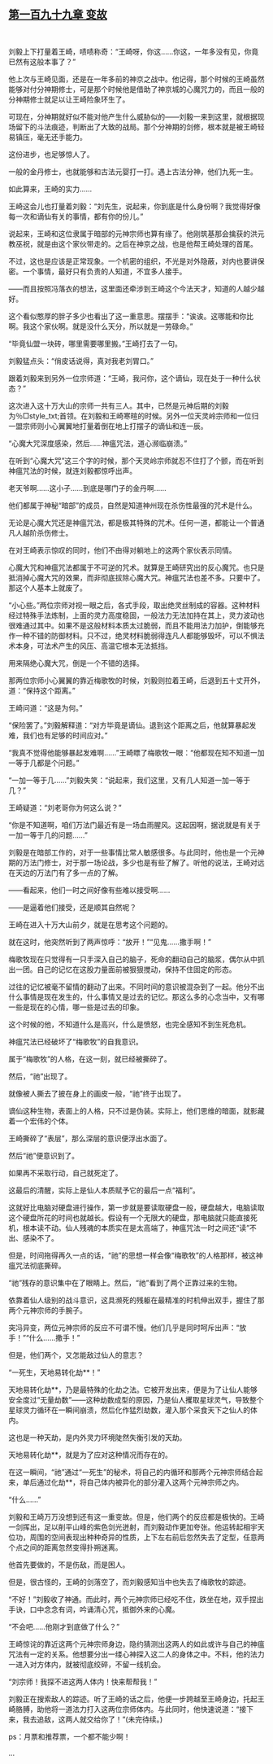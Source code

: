 ## [第一百九十九章 变故](https://www.xxbiquge.com/11_11207/9060343.html)
﻿

  刘毅上下打量着王崎，啧啧称奇：“王崎呀，你这……你这，一年多没有见，你竟已然有这般本事了？”

  他上次与王崎见面，还是在一年多前的神京之战中。他记得，那个时候的王崎虽然能够对付分神期修士，可是那个时候他是借助了神京城的心魔咒力的，而且一般的分神期修士就足以让王崎险象环生了。

  可现在，分神期就好似不能对他产生什么威胁似的——刘毅一来到这里，就根据现场留下的斗法痕迹，判断出了大致的战局。那个分神期的剑修，根本就是被王崎轻易镇压，毫无还手能力。

  这份进步，也足够惊人了。

  一般的金丹修士，也就能够和古法元婴打一打。遇上古法分神，他们九死一生。

  如此算来，王崎的实力……

  王崎这会儿也打量着刘毅：“刘先生，说起来，你到底是什么身份啊？我觉得好像每一次和谪仙有关的事情，都有你的份儿。”

  说起来，王崎和这位隶属于暗部的元神宗师也算有缘了。他刚筑基那会擒获的洪元教巫祝，就是由这个家伙带走的。之后在神京之战，也是他帮王崎处理的首尾。

  不过，这也是应该是正常现象。一个机密的组织，不光是对外隐蔽，对内也要讲保密。一个事情，最好只有负责的人知道，不宜多人接手。

  ——而且按照冯落衣的想法，这里面还牵涉到王崎这个今法天才，知道的人越少越好。

  这个看似憨厚的胖子多少也看出了这一重意思。摆摆手：“诶诶。这哪能和你比啊。我这个家伙啊。就是没什么天分，所以就是一劳碌命。”

  “毕竟仙盟一块砖，哪里需要哪里搬。”王崎打去了一句。

  刘毅猛点头：“俏皮话说得，真对我老刘胃口。”

  跟着刘毅来到另外一位宗师道：“王崎，我问你，这个谪仙，现在处于一种什么状态？”

  这次进入这十万大山的宗师一共有三人。其中，已然是元神后期的刘毅为％□style_txt;首领。在刘毅和王崎寒暄的时候。另外一位天灵岭宗师和一位归一盟宗师则小心翼翼地打量着倒在地上打摆子的谪仙和连一辰。

  “心魔大咒深度感染，然后……神瘟咒法，道心濒临崩溃。”

  在听到“心魔大咒”这三个字的时候，那个天灵岭宗师就忍不住打了个颤，而在听到神瘟咒法的时候，就连刘毅都惊呼出声。

  老天爷啊……这小子……到底是哪门子的金丹啊……

  他们都属于神秘“暗部”的成员，自然是知道神州现在杀伤性最强的咒术是什么。

  无论是心魔大咒还是神瘟咒法，都是极其特殊的咒术。任何一道，都能让一个普通凡人越阶杀伤修士。

  在对王崎表示惊叹的同时，他们不由得对躺地上的这两个家伙表示同情。

  心魔大咒和神瘟咒法都属于不可逆的咒术。就算是王崎研究出的反心魔咒。也只是抵消掉心魔大咒的效果，而非彻底拔除心魔大咒。神瘟咒法也差不多。只要中了。那这个人基本上就废了。

  “小心些。”两位宗师对视一眼之后，各式手段，取出绝灵丝制成的容器。这种材料经过特殊手法炼制，上面的灵力高度稳固，一般法力无法加持在其上，灵力波动也很难通过其中。如果不是这般材料本质太过脆弱，而且不能用法力加护，倒能够充作一种不错的防御材料。只不过，绝灵材料脆弱得连凡人都能够毁坏，可以不惧法术本身，可法术产生的风压、高温它根本无法抵挡。

  用来隔绝心魔大咒，倒是一个不错的选择。

  那两位宗师小心翼翼的靠近梅歌牧的时候，刘毅则拉着王崎，后退到五十丈开外，道：“保持这个距离。”

  王崎问道：“这是为何。”

  “保险罢了。”刘毅解释道：“对方毕竟是谪仙。退到这个距离之后，他就算暴起发难，我们也有足够的时间应对。”

  “我真不觉得他能够暴起发难啊……”王崎瞟了梅歌牧一眼：“他都现在知不知道一加一等于几都是个问题。”

  “一加一等于几……”刘毅失笑：“说起来，我们这里，又有几人知道一加一等于几？”

  王崎疑道：“刘老哥你为何这么说？”

  “你是不知道啊，咱们万法门最近有是一场血雨腥风。这起因啊，据说就是有关于一加一等于几的问题……”

  刘毅是在暗部工作的，对于一些事情比常人敏感很多。与此同时，他也是一个元神期的万法门修士，对于那一场论战，多少也是有些了解了。听他的说法，王崎对远在天边的万法门有了多一点的了解。

  ——看起来，他们一时之间好像有些难以接受啊……

  ——是逼着他们接受，还是顺其自然呢？

  王崎在进入十万大山前夕，就是在思考这个问题的。

  就在这时，他突然听到了两声惊呼：“放开！”“见鬼……撒手啊！”

  梅歌牧现在只觉得有一只手深入自己的脑子，死命的翻动自己的脑浆，偶尔从中抓出一团。自己的记忆在这股力量面前被狠狠搅动，保持不住固定的形态。

  过往的记忆被毫不留情的翻动了出来。不同时间的意识被混杂到了一起。他分不出什么事情是现在发生的，什么事情又是过去的记忆。那这么多的心念当中，又有哪一些是现在的心情，哪一些是过去的印象。

  这个时候的他，不知道什么是高兴，什么是愤怒，也完全感知不到生死危机。

  神瘟咒法已经破坏了“梅歌牧”的自我意识。

  属于“梅歌牧”的人格，在这一刻，就已经被撕碎了。

  然后，“祂”出现了。

  就像被人撕去了披在身上的画皮一般，“祂”终于出现了。

  谪仙这种生物，表面上的人格，只不过是伪装。实际上，他们思维的暗面，就影藏着一个宏伟的个体。

  王崎撕碎了“表层”，那么深层的意识便浮出水面了。

  然后“祂”便意识到了。

  如果再不采取行动，自己就死定了。

  这最后的清醒，实际上是仙人本质赋予它的最后一点“福利”。

  这就好比电脑对硬盘进行操作，第一步就是要读取硬盘一般，硬盘越大，电脑读取这个硬盘所花的时间也就越长。假设有一个无限大的硬盘，那电脑就只能直接死机，根本读不动。仙人残魂的本质实在是太高端了，神瘟咒法一时之间还“读”不出、感染不了。

  但是，时间拖得再久一点的话，“祂”的思想一样会像“梅歌牧”的人格那样，被这神瘟咒法彻底撕碎。

  “祂”残存的意识集中在了眼睛上。然后，“祂”看到了两个正靠过来的生物。

  依靠着仙人级别的战斗意识，这具濒死的残躯在最精准的时机伸出双手，握住了那两个元神宗师的手腕子。

  突冯异变，两位元神宗师的反应不可谓不慢。他们几乎是同时呵斥出声：“放手！”“什么……撒手！”

  但是，他们两个，又怎能敌过仙人的意志？

  “一死生，天地易转化劫**！”

  天地易转化劫**，乃是最特殊的化劫之法。它被开发出来，便是为了让仙人能够安全度过“无量劫数”——这种劫数成型的原因，乃是仙人攫取星球灵气，导致整个星球灵力循环在一瞬间崩溃，然后化作猛烈劫数，灌入那个采食天下之仙人的体内。

  这也是一种天劫，是内外灵力环境陡然失衡引发的天劫。

  天地易转化劫**，就是为了应对这种情况而存在的。

  在这一瞬间，“祂”通过“一死生”的秘术，将自己的内循环和那两个元神宗师结合起来，单后通过化劫**，将自己体内被异化的部分灌入这两个元神宗师之内。

  “什么……”

  刘毅和王崎万万没想到还有这一重变故。但是，他们两个的反应都是极快的。王崎一剑挥出，足以削平山峰的紫色剑光迸射，而刘毅动作更加夸张。他运转起相宇天位功，周围的空间表现出种种奇异的性质，上下左右前后忽然失去了定型，任意两个点之间的距离忽然变得扑朔迷离。

  他首先要做的，不是伤敌，而是困人。

  但是，很古怪的，王崎的剑落空了，而刘毅感知当中也失去了梅歌牧的踪迹。

  “不好！”刘毅收了神通。而此时，两个元神宗师已经吃不住，跌坐在地，双手捏出手诀，口中念念有词，吟诵清心咒，抵御外来的心魔。

  “不会吧……他刚才到底做了什么？”

  王崎惊诧的靠近这两个元神宗师身边，隐约猜测出这两人的如此或许与自己的神瘟咒法有一定的关系。他想要分出一缕心神探入这二人的身体之中。不料，他的法力一进入对方体内，就被彻底绞碎，不留一线机会。

  “刘宗师！我探不进这两人体内！快来帮帮我！”

  刘毅正在搜索敌人的踪迹。听了王崎的话之后，他便一步跨越至王崎身边，托起王崎胳膊，助他将一道法力打入这两位宗师体内。与此同时，他快速说道：“接下来，我去追敌，这两人就交给你了！”(未完待续。)

  ps：月票和推荐票，一个都不能少啊！

  ...  
